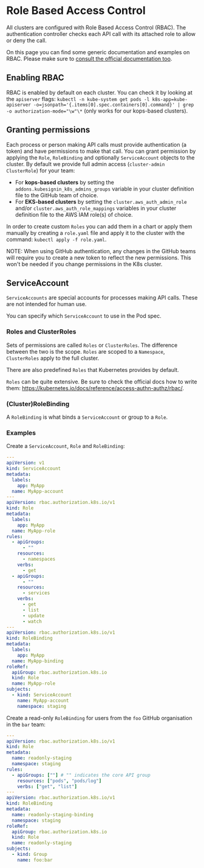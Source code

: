 # Role Based Access Control

All clusters are configured with Role Based Access Control (RBAC). The authentication controller checks each API call with its attached role to allow or deny the call.

On this page you can find some generic documentation and examples on RBAC. Please make sure to [consult the official documentation too](https://kubernetes.io/docs/reference/access-authn-authz/rbac/).

## Enabling RBAC

RBAC is enabled by default on each cluster. You can check it by looking at the `apiserver` flags:
`kubectl -n kube-system get pods -l k8s-app=kube-apiserver -o=jsonpath='{.items[0].spec.containers[0].command}' | grep -o authorization-mode="\w"\*` (only works for our kops-based clusters).

## Granting permissions

Each process or person making API calls must provide authentication (a token) and have permissions to make that call. You can grant permission by applying the `Role`, `RoleBinding` and optionally `ServiceAccount` objects to the cluster. By default we provide full admin access (`cluster-admin` `ClusterRole`) for your team:

- For **kops-based clusters** by setting the `addons.kubesignin_k8s_admins_groups` variable in your cluster definition file to the GitHub team of choice.
- For **EKS-based clusters** by setting the `cluster.aws_auth_admin_role` and/or `cluster.aws_auth_role_mappings` variables in your cluster definition file to the AWS IAM role(s) of choice.

In order to create custom `Roles` you can add them in a chart or apply them manually by creating a `role.yaml` file and apply it to the cluster with the command: `kubectl apply -f role.yaml`.

NOTE: When using GitHub authentication, any changes in the GitHub teams will require you to create a new token to reflect the new permissions. This won't be needed if you change permissions in the K8s cluster.

## ServiceAccount

`ServiceAccounts` are special accounts for processes making API calls. These are not intended for human use.

You can specify which `ServiceAccount` to use in the Pod spec.

### Roles and ClusterRoles

Sets of permissions are called `Roles` or `ClusterRoles`.
The difference between the two is the scope. `Roles` are scoped to a `Namespace`, `ClusterRoles` apply to the full cluster.

There are also predefined `Roles` that Kubernetes provides by default.

`Roles` can be quite extensive. Be sure to check the official docs how to write them: <https://kubernetes.io/docs/reference/access-authn-authz/rbac/>.


### (Cluster)RoleBinding

A `RoleBinding` is what binds a `ServiceAccount` or group to a `Role`.

### Examples

Create a `ServiceAccount`, `Role` and `RoleBinding`:

```yaml
---
apiVersion: v1
kind: ServiceAccount
metadata:
  labels:
    app: MyApp
  name: MyApp-account
---
apiVersion: rbac.authorization.k8s.io/v1
kind: Role
metadata:
  labels:
    app: MyApp
  name: MyApp-role
rules:
  - apiGroups:
      - ""
    resources:
      - namespaces
    verbs:
      - get
  - apiGroups:
      - ""
    resources:
      - services
    verbs:
      - get
      - list
      - update
      - watch
---
apiVersion: rbac.authorization.k8s.io/v1
kind: RoleBinding
metadata:
  labels:
    app: MyApp
  name: MyApp-binding
roleRef:
  apiGroup: rbac.authorization.k8s.io
  kind: Role
  name: MyApp-role
subjects:
  - kind: ServiceAccount
    name: MyApp-account
    namespace: staging
```

Create a read-only `RoleBinding` for users from the `foo` GitHub organisation in the `bar` team:

```yaml
---
apiVersion: rbac.authorization.k8s.io/v1
kind: Role
metadata:
  name: readonly-staging
  namespace: staging
rules:
  - apiGroups: [""] # "" indicates the core API group
    resources: ["pods", "pods/log"]
    verbs: ["get", "list"]
---
apiVersion: rbac.authorization.k8s.io/v1
kind: RoleBinding
metadata:
  name: readonly-staging-binding
  namespace: staging
roleRef:
  apiGroup: rbac.authorization.k8s.io
  kind: Role
  name: readonly-staging
subjects:
  - kind: Group
    name: foo:bar
```
